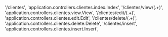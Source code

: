 '/clientes', 'application.controllers.clientes.index.Index',
'/clientes/view/(.+)', 'application.controllers.clientes.view.View',
'/clientes/edit/(.+)', 'application.controllers.clientes.edit.Edit',
'/clientes/delete/(.+)', 'application.controllers.clientes.delete.Delete',
'/clientes/insert', 'application.controllers.clientes.insert.Insert',